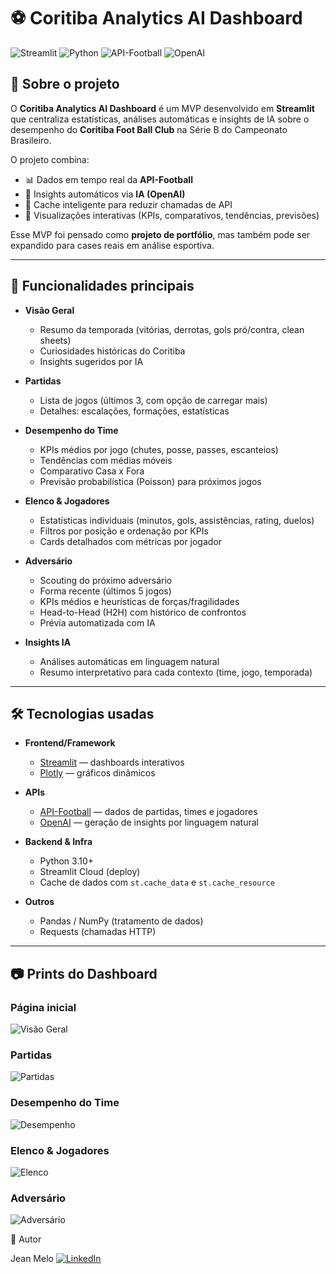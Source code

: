 # ⚽ Coritiba Analytics AI Dashboard

![Streamlit](https://img.shields.io/badge/Streamlit-Dashboard-FF4B4B?logo=streamlit&logoColor=white)
![Python](https://img.shields.io/badge/Python-3.10+-blue?logo=python&logoColor=white)
![API-Football](https://img.shields.io/badge/API-Football-green?logo=apifootball&logoColor=white)
![OpenAI](https://img.shields.io/badge/OpenAI-IA-black?logo=openai&logoColor=white)

## 📖 Sobre o projeto

O **Coritiba Analytics AI Dashboard** é um MVP desenvolvido em **Streamlit** que centraliza estatísticas, análises automáticas e insights de IA sobre o desempenho do **Coritiba Foot Ball Club** na Série B do Campeonato Brasileiro.

O projeto combina:
- 📊 Dados em tempo real da **API-Football**
- 🧠 Insights automáticos via **IA (OpenAI)**
- 🔄 Cache inteligente para reduzir chamadas de API
- 🎨 Visualizações interativas (KPIs, comparativos, tendências, previsões)

Esse MVP foi pensado como **projeto de portfólio**, mas também pode ser expandido para cases reais em análise esportiva.

---

## 🚀 Funcionalidades principais

- **Visão Geral**  
  - Resumo da temporada (vitórias, derrotas, gols pró/contra, clean sheets)  
  - Curiosidades históricas do Coritiba  
  - Insights sugeridos por IA  

- **Partidas**  
  - Lista de jogos (últimos 3, com opção de carregar mais)  
  - Detalhes: escalações, formações, estatísticas  

- **Desempenho do Time**  
  - KPIs médios por jogo (chutes, posse, passes, escanteios)  
  - Tendências com médias móveis  
  - Comparativo Casa x Fora  
  - Previsão probabilística (Poisson) para próximos jogos  

- **Elenco & Jogadores**  
  - Estatísticas individuais (minutos, gols, assistências, rating, duelos)  
  - Filtros por posição e ordenação por KPIs  
  - Cards detalhados com métricas por jogador  

- **Adversário**  
  - Scouting do próximo adversário  
  - Forma recente (últimos 5 jogos)  
  - KPIs médios e heurísticas de forças/fragilidades  
  - Head-to-Head (H2H) com histórico de confrontos  
  - Prévia automatizada com IA  

- **Insights IA**  
  - Análises automáticas em linguagem natural  
  - Resumo interpretativo para cada contexto (time, jogo, temporada)  

---

## 🛠️ Tecnologias usadas

- **Frontend/Framework**
  - [Streamlit](https://streamlit.io/) — dashboards interativos
  - [Plotly](https://plotly.com/python/) — gráficos dinâmicos  

- **APIs**
  - [API-Football](https://www.api-football.com/) — dados de partidas, times e jogadores  
  - [OpenAI](https://openai.com/) — geração de insights por linguagem natural  

- **Backend & Infra**
  - Python 3.10+  
  - Streamlit Cloud (deploy)  
  - Cache de dados com `st.cache_data` e `st.cache_resource`  

- **Outros**
  - Pandas / NumPy (tratamento de dados)  
  - Requests (chamadas HTTP)  

---

## 📷 Prints do Dashboard

### Página inicial
![Visão Geral](docs/screenshots/visaogeral.png)

### Partidas
![Partidas](docs/screenshots/partidas.png)

### Desempenho do Time
![Desempenho](docs/screenshots/desempenhotime.png)

### Elenco & Jogadores
![Elenco](docs/screenshots/jogadores.png)

### Adversário
![Adversário](docs/screenshots/adversario.png)

👤 Autor

Jean Melo
[![LinkedIn](https://img.shields.io/badge/LinkedIn-Jean%20Melo-blue?logo=linkedin)](https://pt.linkedin.com/in/jeancmelo)

 
